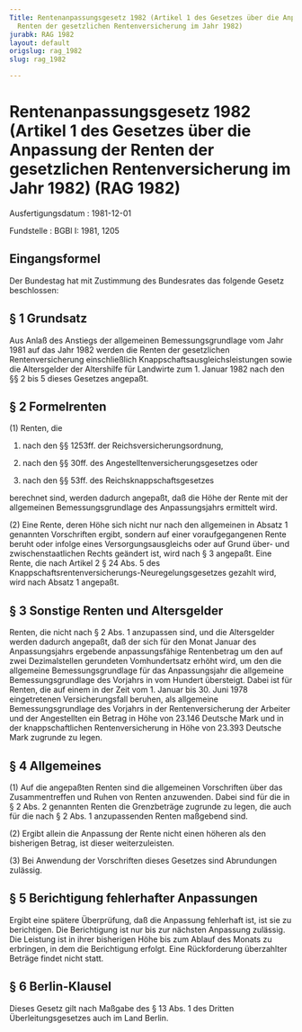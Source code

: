 ```yaml
---
Title: Rentenanpassungsgesetz 1982 (Artikel 1 des Gesetzes über die Anpassung der
  Renten der gesetzlichen Rentenversicherung im Jahr 1982)
jurabk: RAG 1982
layout: default
origslug: rag_1982
slug: rag_1982

---
```


# Rentenanpassungsgesetz 1982 (Artikel 1 des Gesetzes über die Anpassung der Renten der gesetzlichen Rentenversicherung im Jahr 1982) (RAG 1982)

Ausfertigungsdatum
:   1981-12-01

Fundstelle
:   BGBl I: 1981, 1205

## Eingangsformel

Der Bundestag hat mit Zustimmung des Bundesrates das folgende Gesetz
beschlossen:

## § 1 Grundsatz

Aus Anlaß des Anstiegs der allgemeinen Bemessungsgrundlage vom Jahr
1981 auf das Jahr 1982 werden die Renten der gesetzlichen
Rentenversicherung einschließlich Knappschaftsausgleichsleistungen
sowie die Altersgelder der Altershilfe für Landwirte zum 1. Januar
1982 nach den §§ 2 bis 5 dieses Gesetzes angepaßt.

## § 2 Formelrenten

(1) Renten, die

1.  nach den §§ 1253ff. der Reichsversicherungsordnung,


2.  nach den §§ 30ff. des Angestelltenversicherungsgesetzes oder


3.  nach den §§ 53ff. des Reichsknappschaftsgesetzes



berechnet sind, werden dadurch angepaßt, daß die Höhe der Rente mit
der allgemeinen Bemessungsgrundlage des Anpassungsjahrs ermittelt
wird.

(2) Eine Rente, deren Höhe sich nicht nur nach den allgemeinen in
Absatz 1 genannten Vorschriften ergibt, sondern auf einer
voraufgegangenen Rente beruht oder infolge eines Versorgungsausgleichs
oder auf Grund über- und zwischenstaatlichen Rechts geändert ist, wird
nach § 3 angepaßt. Eine Rente, die nach Artikel 2 § 24 Abs. 5 des
Knappschaftsrentenversicherungs-Neuregelungsgesetzes gezahlt wird,
wird nach Absatz 1 angepaßt.

## § 3 Sonstige Renten und Altersgelder

Renten, die nicht nach § 2 Abs. 1 anzupassen sind, und die
Altersgelder werden dadurch angepaßt, daß der sich für den Monat
Januar des Anpassungsjahrs ergebende anpassungsfähige Rentenbetrag um
den auf zwei Dezimalstellen gerundeten Vomhundertsatz erhöht wird, um
den die allgemeine Bemessungsgrundlage für das Anpassungsjahr die
allgemeine Bemessungsgrundlage des Vorjahrs in vom Hundert übersteigt.
Dabei ist für Renten, die auf einem in der Zeit vom 1. Januar bis 30.
Juni 1978 eingetretenen Versicherungsfall beruhen, als allgemeine
Bemessungsgrundlage des Vorjahrs in der Rentenversicherung der
Arbeiter und der Angestellten ein Betrag in Höhe von 23.146 Deutsche
Mark und in der knappschaftlichen Rentenversicherung in Höhe von
23\.393 Deutsche Mark zugrunde zu legen.

## § 4 Allgemeines

(1) Auf die angepaßten Renten sind die allgemeinen Vorschriften über
das Zusammentreffen und Ruhen von Renten anzuwenden. Dabei sind für
die in § 2 Abs. 2 genannten Renten die Grenzbeträge zugrunde zu legen,
die auch für die nach § 2 Abs. 1 anzupassenden Renten maßgebend sind.

(2) Ergibt allein die Anpassung der Rente nicht einen höheren als den
bisherigen Betrag, ist dieser weiterzuleisten.

(3) Bei Anwendung der Vorschriften dieses Gesetzes sind Abrundungen
zulässig.

## § 5 Berichtigung fehlerhafter Anpassungen

Ergibt eine spätere Überprüfung, daß die Anpassung fehlerhaft ist, ist
sie zu berichtigen. Die Berichtigung ist nur bis zur nächsten
Anpassung zulässig. Die Leistung ist in ihrer bisherigen Höhe bis zum
Ablauf des Monats zu erbringen, in dem die Berichtigung erfolgt. Eine
Rückforderung überzahlter Beträge findet nicht statt.

## § 6 Berlin-Klausel

Dieses Gesetz gilt nach Maßgabe des § 13 Abs. 1 des Dritten
Überleitungsgesetzes auch im Land Berlin.

